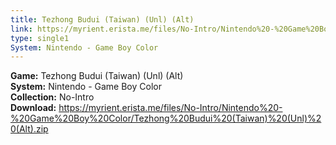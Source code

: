 ```yaml
---
title: Tezhong Budui (Taiwan) (Unl) (Alt)
link: https://myrient.erista.me/files/No-Intro/Nintendo%20-%20Game%20Boy%20Color/Tezhong%20Budui%20(Taiwan)%20(Unl)%20(Alt).zip
type: single1
System: Nintendo - Game Boy Color
---
```

<b>Game:</b> Tezhong Budui (Taiwan) (Unl) (Alt)<br>
<b>System:</b> Nintendo - Game Boy Color<br>
<b>Collection:</b> No-Intro<br>
<b>Download:</b> https://myrient.erista.me/files/No-Intro/Nintendo%20-%20Game%20Boy%20Color/Tezhong%20Budui%20(Taiwan)%20(Unl)%20(Alt).zip